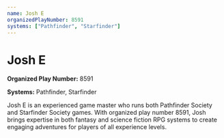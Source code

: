 ```yaml
---
name: Josh E
organizedPlayNumber: 8591
systems: ["Pathfinder", "Starfinder"]
---
```


# Josh E

**Organized Play Number:** 8591

**Systems:** Pathfinder, Starfinder

Josh E is an experienced game master who runs both Pathfinder Society and Starfinder Society games. With organized play number 8591, Josh brings expertise in both fantasy and science fiction RPG systems to create engaging adventures for players of all experience levels.